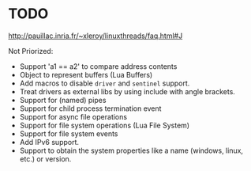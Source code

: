 TODO
====

http://pauillac.inria.fr/~xleroy/linuxthreads/faq.html#J

Not Priorized:
- Support 'a1 == a2' to compare address contents
- Object to represent buffers (Lua Buffers)
- Add macros to disable `driver` and `sentinel` support.
- Treat drivers as external libs by using include with angle brackets.
- Support for (named) pipes
- Support for child process termination event
- Support for async file operations
- Support for file system operations (Lua File System)
- Support for file system events
- Add IPv6 support.
- Support to obtain the system properties like a name (windows, linux, etc.) or version.